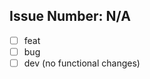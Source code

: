 ## Issue Number: N/A

- [ ] feat
- [ ] bug
- [ ] dev (no functional changes)

<!-- Description Below -->
